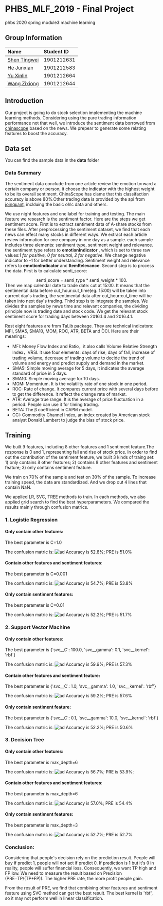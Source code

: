 # PHBS_MLF_2019  - Final Project
phbs 2020 spring module3 machine learning

## Group Information

|Name|Student ID|
|:---|:---|
|[Shen Tingwei](https://github.com/SnakeWayne)|1901212631|
|[He Junxian](https://github.com/hejunxian256)|1901212583 |
|[Yu Xinlin](https://github.com/398563924)|1901212664|
|[Wang Zixiong](https://github.com/WangZixiong)|1901212644|

## Introduction

Our project is going to do stock selection implementing the machine learning methods. Considering using the pure trading information performance not that well, we introduce the sentiment data borrowed from [chinascope](http://finance.chinascope.com/www/) based on the news. We prepear to generate some relating features to boost the accuracy.

## Data set 
You can find the sample data in the **data** folder

### Data Summary
The sentiment data conclude from one article review the emotion torward a certain company or person, it choose the indicator with the highest weight to be its overall sentiment. ChinaScope has clame that this classifaction accuracy is above 80%.Other trading data is provided by the api from [joinquant](https://www.joinquant.com/), inclduing the basic ohlc data and others.

We use night features and one label for training and testing. The main feature we research is the sentiment factor.
Here are the steps we get sentiment score. First is to extract sentiment data of A-share stocks from these files. After preprocessing the sentiment dataset, we find that each news can effect many stocks in different ways. We extract each article review information for one company in one day as a sample. each sample includes three elements: sentiment type, sentiment weight and relevance. the sentiment type refers to **emotionIndicator** , which is set to three raw values:*1 for positive, 0 for neutral, 2 for negative*. We change negative indicator to -1 for better understanding. Sentiment weight and relevance refers to **emotionIndicator** and **ItemRelevance**. 
Second step is to process the data. First is to calculate senti_score:  
<center>senti_score = senti_type * senti_weight * 100.</center>  
Then we map calendar date to trade date: cut at 15:00. It means that the sentimental data before cut_hour:cut_time(eg. 15:00) will be taken into current day's trading, the sentimental data after cut_hour:cut_time will be taken into next day's trading. 
Third step is to integrate the samples. We divides the samples by news time and relevant companies, the dividing principle now is trading date and stock code. We get the relevant stock sentiment score for trading days between 2016.1.4 and 2016.4.1.

Rest eight features are from TaLib package. They are technical indicators: MFI, SMA5, SMA10, MOM, ROC, ATR, BETA and CCI. Here are their meanings:
* MFI: Money Flow Index and Ratio，it also calls Volume Relative Strength Index，VRSI. It use four elements: days of rise, days of fall, increase of trading volume, decrease of trading volume to decide the trend of volume and energy and predict supply and demand in the market.
* SMA5: Simple moving average for 5 days, it indicates the average standard of price in 5 days.
* SMA10: Simple moving average for 10 days.
* MOM: Momentum. It is the volatility rate of one stock in one period.
* ROC: Rate of change. It compares current price with several days before to get the difference. It reflect the change rate of market.
* ATR: Average true range. It is the average of price fluctuation in a period. People can use it for timing trading.
* BETA: The β coefficient in CAPM model.
* CCI: Commodity Channel Index, an index created by American stock analyst Donald Lambert to judge the bias of stock price.


## Training
We built 9 features, including 8 other features and 1 sentiment feature.The response is 0 and 1, representing fall and rise of stock price. In order to find out the contribution of the sentiment feature, we built 3 kinds of traing set: 1) only contains 8 other features; 2) contains 8 other features and sentiment feature; 3) only contains sentiment feature.

We train on 70% of the sample and test on 30% of the sample. To increase training speed, the data are standardized. And we drop out 4 lines that contain NaN.

We applied LR, SVC, TREE methods to train. In each methods, we also applied grid search to find the best hyperparameters. We compared the results mainly through confusion matrics. 

### 1. Logistic Regression

#### Only contain other features:
The best parameter is C=1.0

The confusion matric is:
![ad](https://github.com/SnakeWayne/PHBS_MLF_2019/blob/master/image/LR%201.jpg)
Accuracy is 52.8%; PRE is 51.0%
#### Contain other features and sentiment features:
The best parameter is C=0.001

The confusion matric is:
![ad](https://github.com/SnakeWayne/PHBS_MLF_2019/blob/master/image/LR%202.jpg)
Accuracy is 54.7%; PRE is 53.8%
#### Only contain sentiment features:
The best parameter is C=0.01

The confusion matric is:
![ad](https://github.com/SnakeWayne/PHBS_MLF_2019/blob/master/image/LR%203.jpg)
Accuracy is 52.2%; PRE is 51.7%
### 2. Support Vector Machine

#### Only contain other features:
The best parameter is {'svc__C': 100.0, 'svc__gamma': 0.1, 'svc__kernel': 'rbf'}

The confusion matric is:
![ad](https://github.com/SnakeWayne/PHBS_MLF_2019/blob/master/image/SVC%201.jpg)
Accuracy is 59.9%; PRE is 57.3%
#### Contain other features and sentiment feature:
The best parameter is {'svc__C': 1.0, 'svc__gamma': 1.0, 'svc__kernel': 'rbf'}

The confusion matric is:
![ad](https://github.com/SnakeWayne/PHBS_MLF_2019/blob/master/image/SVC%202.jpg)
Accuracy is 59.2%; PRE is 57.6%
#### Only contain sentiment feature:
The best parameter is {'svc__C': 0.1, 'svc__gamma': 10.0, 'svc__kernel': 'rbf'}

The confusion matric is:
![ad](https://github.com/SnakeWayne/PHBS_MLF_2019/blob/master/image/SVC%203.jpg)
Accuracy is 52.2%; PRE is 50.6%
### 3. Decision Tree

#### Only contain other features:
The best parameter is max_depth=6

The confusion matric is:
![ad](https://github.com/SnakeWayne/PHBS_MLF_2019/blob/master/image/Tree%201.jpg)
Accuracy is 56.7%; PRE is 53.9%;
#### Contain other features and sentiment features:
The best parameter is max_depth=6

The confusion matric is:
![ad](https://github.com/SnakeWayne/PHBS_MLF_2019/blob/master/image/Tree%202.jpg)
Accuracy is 57.0%; PRE is 54.4%
#### Only contain sentiment features:
The best parameter is max_depth=3

The confusion matric is:
![ad](https://github.com/SnakeWayne/PHBS_MLF_2019/blob/master/image/Tree%203.jpg)
Accuracy is 52.7%; PRE is 52.7%

### Conclusion:
Considering that people's decision rely on the prediction result. People will buy if predict 1, people will not act if predict 0. If prediction is 1 but it's 0 in reality, people will suffer financial loss. Consequently, we want TP high and FP low. We need to measure the result based on Precision (PRE=TP/(TP+FP)). The higher PRE rate, the more profit people gain.

From the result of PRE, we find that combining other features and sentiment feature using SVC method can get the best result. The best kernel is 'rbf', so it may not perform well in linear classification. 
